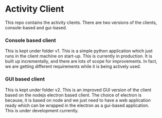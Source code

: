 # Activity Client

This repo contains the activity clients. There are two versions of the clients, console-based and gui-based.

### Console based client

This is kept under folder v1. This is a simple python application which just runs in the client machine on start-up. This is currently in production. It is built up incrementally, and there are lots of scope for improvements. In fact, we are getting different requirements while it is being actively used.

### GUI based client

This is kept under folder v2. This is an improved GUI version of the client based on the nodejs electron based client. The choice of electron is because, it is based on node and we just need to have a web application ready which can be wrapped in the electron as a gui-based application. This is under development currently.
